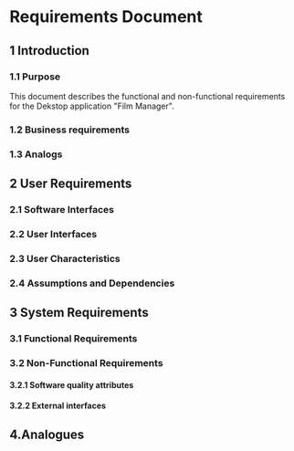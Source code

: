 # Requirements Document
## 1 Introduction  
### 1.1 Purpose
This document describes the functional and non-functional requirements for the Dekstop application "Film Manager".
### 1.2 Business requirements

### 1.3 Analogs

## 2 User Requirements
### 2.1 Software Interfaces


### 2.2 User Interfaces


### 2.3 User Characteristics


### 2.4 Assumptions and Dependencies


## 3 System Requirements


### 3.1 Functional Requirements


### 3.2 Non-Functional Requirements
#### 3.2.1 Software quality attributes


#### 3.2.2 External interfaces


## 4.Analogues
